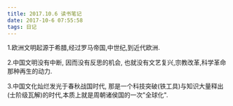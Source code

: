 ```yaml
---
title: 2017.10.6 读书笔记
date: 2017-10-6 07:55:58
tags: 日记
---
```

1.欧洲文明起源于希腊,经过罗马帝国,中世纪,到近代欧洲.

2.中国文明没有中断, 因而没有反思的机会, 也就没有文艺复兴,宗教改革,科学革命那种再生的动力.

3.中国文化灿烂发光于春秋战国时代, 那是一个科技突破(铁工具)与知识大量释出(士阶级瓦解)的时代,本质上就是周朝诸侯国的一次"全球化".